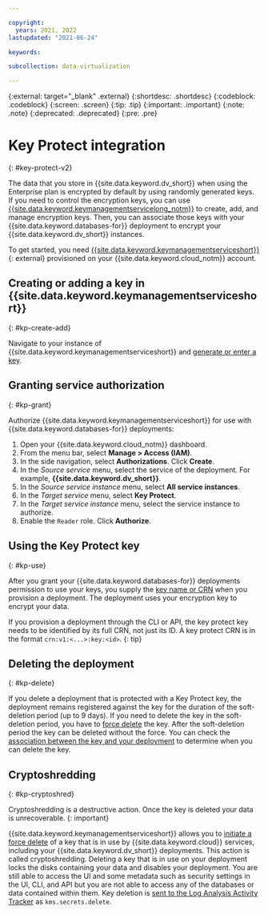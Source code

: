 ```yaml
---

copyright:
  years: 2021, 2022
lastupdated: "2021-06-24"

keywords:

subcollection: data-virtualization

---
```


<!-- Attribute definitions --> 
{:external: target="_blank" .external}
{:shortdesc: .shortdesc}
{:codeblock: .codeblock}
{:screen: .screen}
{:tip: .tip}
{:important: .important}
{:note: .note}
{:deprecated: .deprecated}
{:pre: .pre}

# Key Protect integration
{: #key-protect-v2}

The data that you store in {{site.data.keyword.dv_short}} when using the Enterprise plan is encrypted by default by using randomly generated keys. If you need to control the encryption keys, you can use [{{site.data.keyword.keymanagementservicelong_notm}}](/docs/key-protect?topic=key-protect-integrate-services) to create, add, and manage encryption keys. Then, you can associate those keys with your {{site.data.keyword.databases-for}} deployment to encrypt your {{site.data.keyword.dv_short}} instances.

To get started, you need [{{site.data.keyword.keymanagementserviceshort}}](https://cloud.ibm.com/catalog/services/key-protect){: external} provisioned on your {{site.data.keyword.cloud_notm}} account.

## Creating or adding a key in {{site.data.keyword.keymanagementserviceshort}}
{: #kp-create-add}

Navigate to your instance of {{site.data.keyword.keymanagementserviceshort}} and [generate or enter a key](/docs/key-protect?topic=key-protect-getting-started-tutorial).

## Granting service authorization
{: #kp-grant}

Authorize {{site.data.keyword.keymanagementserviceshort}} for use with {{site.data.keyword.databases-for}} deployments:

1. Open your {{site.data.keyword.cloud_notm}} dashboard.
1. From the menu bar, select **Manage > Access (IAM)**.
1. In the side navigation, select **Authorizations**. Click **Create**.
1. In the _Source service_ menu, select the service of the deployment. For example, **{{site.data.keyword.dv_short}}**.
1. In the _Source service instance_ menu, select **All service instances**.
1. In the _Target service_ menu, select **Key Protect**.
1. In the _Target service instance_ menu, select the service instance to authorize.
1. Enable the `Reader` role. Click **Authorize**.

## Using the Key Protect key
{: #kp-use}

After you grant your {{site.data.keyword.databases-for}} deployments permission to use your keys, you supply the [key name or CRN](/docs/key-protect?topic=key-protect-view-keys) when you provision a deployment. The deployment uses your encryption key to encrypt your data.

If you provision a deployment through the CLI or API, the key protect key needs to be identified by its full CRN, not just its ID. A key protect CRN is in the format `crn:v1:<...>:key:<id>`.
{: tip}

## Deleting the deployment
{: #kp-delete}

If you delete a deployment that is protected with a Key Protect key, the deployment remains registered against the key for the duration of the soft-deletion period (up to 9 days). If you need to delete the key in the soft-deletion period, you have to [force delete](/docs/key-protect?topic=key-protect-delete-keys) the key. After the soft-deletion period the key can be deleted without the force. You can check the [association between the key and your deployment](/docs/key-protect?topic=key-protect-view-protected-resources) to determine when you can delete the key.

## Cryptoshredding
{: #kp-cryptoshred}

Cryptoshredding is a destructive action. Once the key is deleted your data is unrecoverable.
{: important}

{{site.data.keyword.keymanagementserviceshort}} allows you to [initiate a force delete](/docs/key-protect?topic=key-protect-delete-keys) of a key that is in use by {{site.data.keyword.cloud}} services, including your {{site.data.keyword.dv_short}} deployments. This action is called cryptoshredding. Deleting a key that is in use on your deployment locks the disks containing your data and disables your deployment. You are still able to access the UI and some metadata such as security settings in the UI, CLI, and API but you are not able to access any of the databases or data contained within them. Key deletion is [sent to the Log Analysis Activity Tracker](/docs/key-protect?topic=key-protect-at-events) as `kms.secrets.delete`.